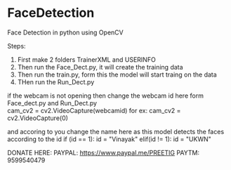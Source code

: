 # FaceDetection
Face Detection in python using OpenCV

Steps:
1. First make 2 folders TrainerXML and USERINFO
2. Then run the Face_Dect.py, it will create the training data
3. Then run the train.py, form this the model will start traing on the data
4. THen run the Run_Dect.py


if the webcam is not opening then change the webcam id here form Face_dect.py and Run_Dect.py\
cam_cv2 = cv2.VideoCapture(webcamid) for ex: cam_cv2 = cv2.VideoCapture(0)

and accoring to you change the name here as this model detects the faces according to the id
if (id == 1):
            id = "Vinayak"
        elif(id != 1):
            id = "UKWN"
            
DONATE HERE: PAYPAL: https://www.paypal.me/PREETIG
PAYTM: 9599540479
